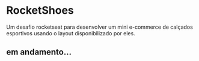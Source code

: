 # RocketShoes
 Um desafio rocketseat para desenvolver um mini e-commerce de calçados esportivos usando o layout disponibilizado por eles.

## em andamento...
